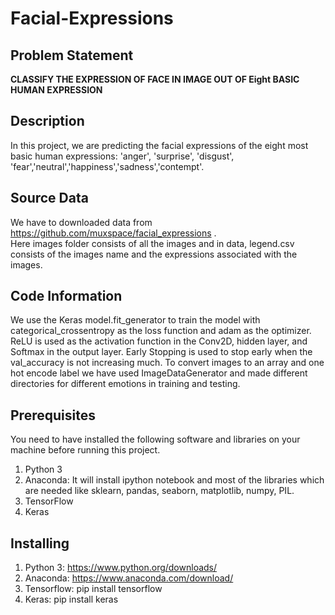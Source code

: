 # Facial-Expressions
## Problem Statement
<b>CLASSIFY THE EXPRESSION OF FACE IN IMAGE OUT OF Eight BASIC HUMAN EXPRESSION</b>

## Description
In this project, we are predicting the facial expressions of the eight most basic human expressions: 'anger', 'surprise', 'disgust', 'fear','neutral','happiness','sadness','contempt'.

## Source Data
We have to downloaded data from https://github.com/muxspace/facial_expressions .<br>
Here images folder consists of all the images and in data, legend.csv consists of the images name and the expressions associated with the images.

## Code Information
We use the Keras model.fit_generator to train the model with categorical_crossentropy as the loss function and adam as the optimizer. ReLU is used as the activation function in the Conv2D, hidden layer, and Softmax in the output layer. Early Stopping is used to stop early when the val_accuracy is not increasing much. To convert images to an array and one hot encode label we have used ImageDataGenerator and made different directories for different emotions in training and testing.

## Prerequisites
You need to have installed the following software and libraries on your machine before running this project.
1. Python 3
2. Anaconda: It will install ipython notebook and most of the libraries which are needed like sklearn, pandas, seaborn, matplotlib, numpy, PIL.
3. TensorFlow
4. Keras
## Installing
1. Python 3: https://www.python.org/downloads/
2. Anaconda: https://www.anaconda.com/download/
3. Tensorflow: pip install tensorflow
4. Keras: pip install keras